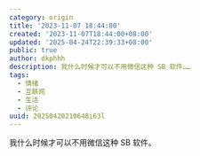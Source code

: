 ```yaml
---
category: origin
title: '2023-11-07 18:44:00'
created: '2023-11-07T18:44:00+08:00'
updated: '2025-04-24T22:39:33+08:00'
public: true
author: dkphhh
description: 我什么时候才可以不用微信这种 SB 软件……
tags:
  - 情绪
  - 互联网
  - 生活
  - 评论
uuid: 20250420210648i63l
---
```


我什么时候才可以不用微信这种 SB 软件。
